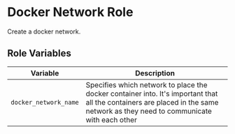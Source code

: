 # Docker Network Role

Create a docker network.

## Role Variables

| Variable              | Description                                                                                                                                                                   |
| --------------------- | ----------------------------------------------------------------------------------------------------------------------------------------------------------------------------- |
| `docker_network_name` | Specifies which network to place the docker container into. It's important that all the containers are placed in the same network as they need to communicate with each other |
